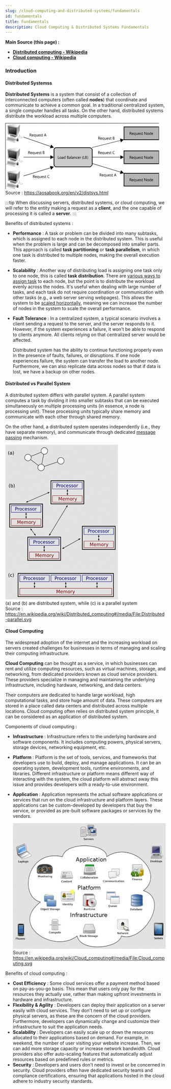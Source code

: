 ```yaml
---
slug: /cloud-computing-and-distributed-systems/fundamentals
id: fundamentals
title: Fundamentals
description: Cloud Computing & Distributed Systems Fundamentals
---
```


**Main Source (this page) :**

- **[Distributed computing - Wikipedia](https://en.wikipedia.org/wiki/Distributed_computing)**
- **[Cloud computing - Wikipedia](https://en.wikipedia.org/wiki/Cloud_computing)**

### Introduction

#### Distributed Systemss

**Distributed Systems** is a system that consist of a collection of interconnected computers (often called **nodes**) that coordinate and communicate to achieve a common goal. In a traditional centralized system, a single computer handles all tasks. On the other hand, distributed systems distribute the workload across multiple computers.

![Distributed system](./distributed-system.png)  
Source : https://aosabook.org/en/v2/distsys.html

:::tip
When discussing servers, distributed systems, or cloud computing, we will refer to the entity making a request as a **client**, and the one capable of processing it is called a **server**.
:::

Benefits of distributed systems :

- **Performance** : A task or problem can be divided into many subtasks, which is assigned to each node in the distributed system. This is useful when the problem is large and can be decomposed into smaller parts. This approach is called **task partitioning** or **task parallelism**, in which one task is distributed to multiple nodes, making the overall execution faster.

- **Scalability** : Another way of distributing load is assigning one task only to one node, this is called **task distribution**. There are [various ways to assign task](/cloud-computing-and-distributed-systems/distributed-systems-communication#coordination) to each node, but the point is to distribute the workload evenly across the nodes. It's useful when dealing with large number of tasks, and each task do not require coordination or communication with other tasks (e.g., a web server serving webpages). This allows the system to be [scaled horizontally](/software-engineering/system-design#scalability), meaning we can increase the number of nodes in the system to scale the overall performance.

- **Fault Tolerance** : In a centralized system, a typical scenario involves a client sending a request to the server, and the server responds to it. However, if the system experiences a failure, it won't be able to respond to clients anymore. All clients relying on that centralized server would be affected.

  Distributed system has the ability to continue functioning properly even in the presence of faults, failures, or disruptions. If one node experiences failure, the system can transfer the load to another node. Furthermore, we can also replicate data across nodes so that if data is lost, we have a backup on other nodes.

#### Distributed vs Parallel System

A distributed system differs with parallel system. A parallel system computes a task by dividing it into smaller subtasks that can be executed simultaneously on multiple processing units (in essence, a node is processing unit). These processing units typically share memory and communicate with each other through shared memory.

On the other hand, a distributed system operates independently (i.e., they have separate memory), and communicate through dedicated [message passing](/cloud-computing-and-distributed-systems/distributed-systems-communication#message-passing) mechanism.

![Distributed vs parallel systems](./distributed-vs-parallel.png)  
(a) and (b) are distributed system, while (c) is a parallel system  
Source : https://en.wikipedia.org/wiki/Distributed_computing#/media/File:Distributed-parallel.svg

#### Cloud Computing

The widespread adoption of the internet and the increasing workload on servers created challenges for businesses in terms of managing and scaling their computing infrastructure.

**Cloud Computing** can be thought as a service, in which businesses can rent and utilize computing resources, such as virtual machines, storage, and networking, from dedicated providers known as cloud service providers. These providers specialize in managing and maintaining the underlying infrastructure, including hardware, networking, and data centers.

Their computers are dedicated to handle large workload, high computational tasks, and store huge amount of data. These computers are stored in a place called data centers and distributed across multiple locations. Cloud computing often relies on distributed system principle, it can be considered as an application of distributed system.

Components of cloud computing :

- **Infrastructure** : Infrastructure refers to the underlying hardware and software components. It includes computing powers, physical servers, storage devices, networking equipment, etc.
- **Platform** : Platform is the set of tools, services, and frameworks that developers use to build, deploy, and manage applications. It can be an operating system, development tools, runtime environments, and libraries. Different infrastructure or platform means different way of interacting with the system, the cloud platform will abstract away this issue and provides developers with a ready-to-use environment.
- **Application** : Application represents the actual software applications or services that run on the cloud infrastructure and platform layers. These applications can be custom-developed by developers that buy the service, or provided as pre-built software packages or services by the vendors.

  ![Components of cloud computing](./cloud-computing-components.png)  
  Source : https://en.wikipedia.org/wiki/Cloud_computing#/media/File:Cloud_computing.svg

Benefits of cloud computing :

- **Cost Efficiency** : Some cloud services offer a payment method based on pay-as-you-go basis. This mean that users only pay for the resources they actually use, rather than making upfront investments in hardware and infrastructure.
- **Flexibility & Agility** : Developers can deploy their application on a server easily with cloud services. They don't need to set up or configure physical servers, as these are the concern of the cloud providers. Furthermore, developers can dynamically change and customize their infrastructure to suit the application needs.
- **Scalability** : Developers can easily scale up or down the resources allocated to their applications based on demand. For example, in weekend, the number of user visiting your website increase. Then, we can add more storage capacity or increase network bandwidth. Cloud providers also offer auto-scaling features that automatically adjust resources based on predefined rules or metrics.
- **Security** : Developers and users don't need to invest or be concerned in security. Cloud providers often have dedicated security teams and compliance certifications, ensuring that applications hosted in the cloud adhere to industry security standards.
